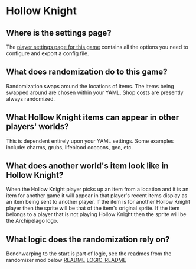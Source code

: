 # Hollow Knight

## Where is the settings page?

The [player settings page for this game](../player-settings) contains all the options you need to configure and export a
config file.

## What does randomization do to this game?

Randomization swaps around the locations of items. The items being swapped around are chosen within your YAML.
Shop costs are presently always randomized.

## What Hollow Knight items can appear in other players' worlds?

This is dependent entirely upon your YAML settings. Some examples include: charms, grubs, lifeblood cocoons, geo, etc.

## What does another world's item look like in Hollow Knight?

When the Hollow Knight player picks up an item from a location and it is an item for another game it will appear in that
player's recent items display as an item being sent to another player. If the item is for another Hollow Knight player
then the sprite will be that of the item's original sprite. If the item belongs to a player that is not playing Hollow
Knight then the sprite will be the Archipelago logo.

## What logic does the randomization rely on?

Benchwarping to the start is part of logic, see the readmes from the randomizer mod below
[README](https://github.com/homothetyhk/RandomizerMod/blob/master/README.md)
[LOGIC_README](https://github.com/homothetyhk/RandomizerMod/blob/master/LOGIC_README.md)